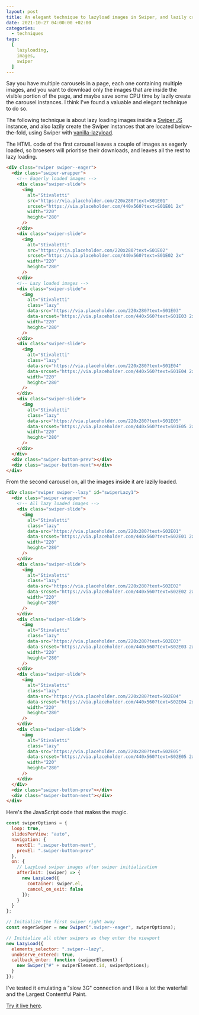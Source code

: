 ```yaml
---
layout: post
title: An elegant technique to lazyload images in Swiper, and lazily create Swiper instances
date: 2021-10-27 04:00:00 +02:00
categories:
  - techniques
tags:
  [
    lazyloading,
    images,
    swiper
  ]
---
```


Say you have multiple carousels in a page, each one containing multiple images, and you want to download only the images that are inside the visible portion of the page, and maybe save some CPU time by lazily create the carousel instances. I think I've found a valuable and elegant technique to do so.

The following technique is about lazy loading images inside a [Swiper JS](https://swiperjs.com/) instance, and also lazily create the Swiper instances that are located below-the-fold, using Swiper with [vanilla-lazyload](https://github.com/verlok/vanilla-lazyload).

The HTML code of the first carousel leaves a couple of images as eagerly loaded, so broesers will prioritise their downloads, and leaves all the rest to lazy loading. 

```html
<div class="swiper swiper--eager">
  <div class="swiper-wrapper">
    <!-- Eagerly loaded images -->
    <div class="swiper-slide">
      <img
        alt="Stivaletti"
        src="https://via.placeholder.com/220x280?text=S01E01"
        srcset="https://via.placeholder.com/440x560?text=S01E01 2x"
        width="220"
        height="280"
      />
    </div>
    <div class="swiper-slide">
      <img
        alt="Stivaletti"
        src="https://via.placeholder.com/220x280?text=S01E02"
        srcset="https://via.placeholder.com/440x560?text=S01E02 2x"
        width="220"
        height="280"
      />
    </div>
    <!-- Lazy loaded images -->
    <div class="swiper-slide">
      <img
        alt="Stivaletti"
        class="lazy"
        data-src="https://via.placeholder.com/220x280?text=S01E03"
        data-srcset="https://via.placeholder.com/440x560?text=S01E03 2x"
        width="220"
        height="280"
      />
    </div>
    <div class="swiper-slide">
      <img
        alt="Stivaletti"
        class="lazy"
        data-src="https://via.placeholder.com/220x280?text=S01E04"
        data-srcset="https://via.placeholder.com/440x560?text=S01E04 2x"
        width="220"
        height="280"
      />
    </div>
    <div class="swiper-slide">
      <img
        alt="Stivaletti"
        class="lazy"
        data-src="https://via.placeholder.com/220x280?text=S01E05"
        data-srcset="https://via.placeholder.com/440x560?text=S01E05 2x"
        width="220"
        height="280"
      />
    </div>
  </div>
  <div class="swiper-button-prev"></div>
  <div class="swiper-button-next"></div>
</div>
```

From the second carousel on, all the images inside it are lazily loaded.

```html
<div class="swiper swiper--lazy" id="swiperLazy1">
  <div class="swiper-wrapper">
    <!-- All lazy loaded images -->
    <div class="swiper-slide">
      <img
        alt="Stivaletti"
        class="lazy"
        data-src="https://via.placeholder.com/220x280?text=S02E01"
        data-srcset="https://via.placeholder.com/440x560?text=S02E01 2x"
        width="220"
        height="280"
      />
    </div>
    <div class="swiper-slide">
      <img
        alt="Stivaletti"
        class="lazy"
        data-src="https://via.placeholder.com/220x280?text=S02E02"
        data-srcset="https://via.placeholder.com/440x560?text=S02E02 2x"
        width="220"
        height="280"
      />
    </div>
    <div class="swiper-slide">
      <img
        alt="Stivaletti"
        class="lazy"
        data-src="https://via.placeholder.com/220x280?text=S02E03"
        data-srcset="https://via.placeholder.com/440x560?text=S02E03 2x"
        width="220"
        height="280"
      />
    </div>
    <div class="swiper-slide">
      <img
        alt="Stivaletti"
        class="lazy"
        data-src="https://via.placeholder.com/220x280?text=S02E04"
        data-srcset="https://via.placeholder.com/440x560?text=S02E04 2x"
        width="220"
        height="280"
      />
    </div>
    <div class="swiper-slide">
      <img
        alt="Stivaletti"
        class="lazy"
        data-src="https://via.placeholder.com/220x280?text=S02E05"
        data-srcset="https://via.placeholder.com/440x560?text=S02E05 2x"
        width="220"
        height="280"
      />
    </div>
  </div>
  <div class="swiper-button-prev"></div>
  <div class="swiper-button-next"></div>
</div>
```

Here's the JavaScript code that makes the magic. 

```js
const swiperOptions = {
  loop: true,
  slidesPerView: "auto",
  navigation: {
    nextEl: ".swiper-button-next",
    prevEl: ".swiper-button-prev"
  },
  on: {
    // LazyLoad swiper images after swiper initialization
    afterInit: (swiper) => {
      new LazyLoad({
        container: swiper.el,
        cancel_on_exit: false
      });
    }
  }
};

// Initialize the first swiper right away
const eagerSwiper = new Swiper(".swiper--eager", swiperOptions);

// Initialize all other swipers as they enter the viewport
new LazyLoad({
  elements_selector: ".swiper--lazy",
  unobserve_entered: true,
  callback_enter: function (swiperElement) {
    new Swiper("#" + swiperElement.id, swiperOptions);
  }
});
```

I've tested it emulating a "slow 3G" connection and I like a lot the waterfall and the Largest Contentful Paint.

[Try it live here](https://www.andreaverlicchi.eu/vanilla-lazyload/demos/swiper.html).